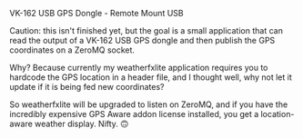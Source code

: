 VK-162 USB GPS Dongle - Remote Mount USB

Caution:  this isn't finished yet, but the goal is a small application
that can read the output of a VK-162 USB GPS dongle and then publish
the GPS coordinates on a ZeroMQ socket.

Why?  Because currently my weatherfxlite application requires you to hardcode
the GPS location in a header file, and I thought well, why not let it update
if it is being fed new coordinates?

So weatherfxlite will be upgraded to listen on ZeroMQ, and if you have the
incredibly expensive GPS Aware addon license installed, you get a location-aware
weather display.  Nifty.  🙃